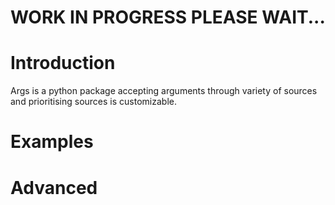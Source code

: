 # WORK IN PROGRESS PLEASE WAIT...

# Introduction

Args is a python package accepting arguments through variety of sources and prioritising sources is customizable.

# Examples

# Advanced
